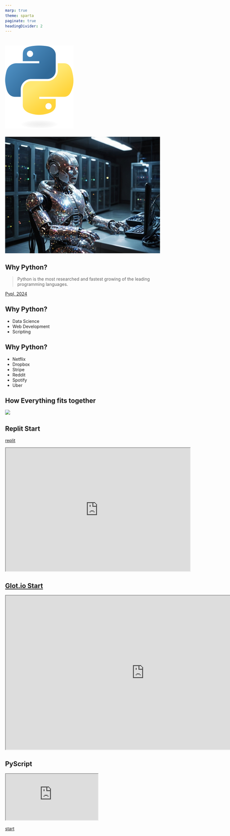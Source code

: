 ```yaml
---
marp: true
theme: sparta
paginate: true
headingDivider: 2
---
```

<!-- _paginate: skip -->
<!-- _class: title -->
# ![](../img/python-logo-only.svg)
![bg left:40%](../img/robot4.jpg)

## Why Python?
> Python is the most researched and fastest growing of the leading programming languages.

[Pypl, 2024](https://pypl.github.io/PYPL.html)

## Why Python?
* Data Science
* Web Development
* Scripting

## Why Python?
* Netflix
* Dropbox
* Stripe
* Reddit
* Spotify
* Uber

## How Everything fits together
[![](https://mermaid.ink/img/pako:eNpVjk0KwjAQha8SZm09QAQX6koUpAVX2YRm2gSbSRgni1J6dwMq6O57PzzeAn1yCBpGttmrS7szdAjkkFXT7NW55Fk-fJvFJ6p5i3kK8u_du-2xDv2asIGIHG1wdX4xpJQB8RjRgK7oLD8MGFprzxZJ3Uw9aOGCG-BURg96sNOzqpKdFTwFWz_GbwVdkMTX9_k-0RBGWF8-i0Sr?type=png)](https://mermaid-js.github.io/mermaid-live-editor//edit#pako:eNpVjk0KwjAQha8SZm09QAQX6koUpAVX2YRm2gSbSRgni1J6dwMq6O57PzzeAn1yCBpGttmrS7szdAjkkFXT7NW55Fk-fJvFJ6p5i3kK8u_du-2xDv2asIGIHG1wdX4xpJQB8RjRgK7oLD8MGFprzxZJ3Uw9aOGCG-BURg96sNOzqpKdFTwFWz_GbwVdkMTX9_k-0RBGWF8-i0Sr)

## Replit Start
[replit](https://replit.com/@OliverDenzelHFU/HelloWorld?v=1)
<iframe src="https://replit.com/@OliverDenzelHFU/HelloWorld?embed=true" width="600" height="400"></iframe>

## [Glot.io Start](https://glot.io/snippets/h0y5qqpwx7)

<iframe width="900" height="500" src="https://glot.io/snippets/h0y5qqpwx7"></iframe>

## PyScript

<iframe src="https://oliverdenzelhfu.pyscriptapps.com/helloworld/"></iframe>

[start](https://pyscript.com/@oliverdenzelhfu/helloworld/)